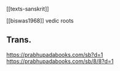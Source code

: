 [[texts-sanskrit]]

[[biswas1968]] vedic roots

## Trans.
https://prabhupadabooks.com/sb?d=1
https://prabhupadabooks.com/sb/8/8?d=1


